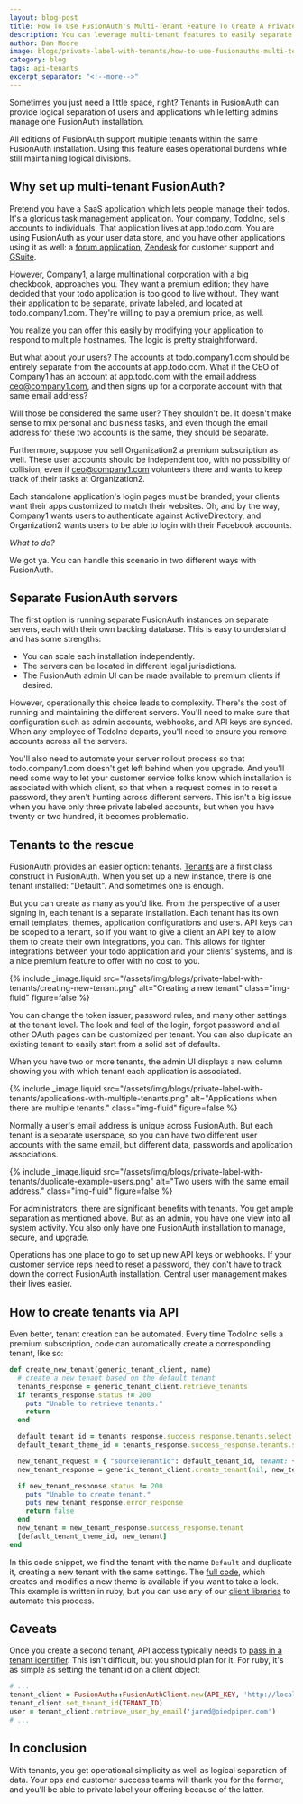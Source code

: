 ```yaml
---
layout: blog-post
title: How To Use FusionAuth's Multi-Tenant Feature To Create A Private Label Offering
description: You can leverage multi-tenant features to easily separate users, themes, API keys and more. This will allow for logical separation while still allowing your customer support and operations teams to manage one FusionAuth instance.
author: Dan Moore
image: blogs/private-label-with-tenants/how-to-use-fusionauths-multi-tenant-feature-to-create-a-private-label-offering.png
category: blog
tags: api-tenants
excerpt_separator: "<!--more-->"
---
```


Sometimes you just need a little space, right? Tenants in FusionAuth can provide logical separation of users and applications while letting admins manage one FusionAuth installation.

<!--more-->

All editions of FusionAuth support multiple tenants within the same FusionAuth installation. Using this feature eases operational burdens while still maintaining logical divisions.

## Why set up multi-tenant FusionAuth?

Pretend you have a SaaS application which lets people manage their todos. It's a glorious task management application. Your company, TodoInc, sells accounts to individuals. That application lives at app.todo.com. You are using FusionAuth as your user data store, and you have other applications using it as well: a [forum application](/blog/2020/05/13/setting-up-single-sign-on-for-nodebb), [Zendesk](/docs/v1/tech/samlv2/zendesk) for customer support and [GSuite](/docs/v1/tech/samlv2/google). 

However, Company1, a large multinational corporation with a big checkbook, approaches you. They want a premium edition; they have decided that your todo application is too good to live without. They want their application to be separate, private labeled, and located at todo.company1.com. They're willing to pay a premium price, as well.

You realize you can offer this easily by modifying your application to respond to multiple hostnames. The logic is pretty straightforward.

But what about your users? The accounts at todo.company1.com should be entirely separate from the accounts at app.todo.com. What if the CEO of Company1 has an account at app.todo.com with the email address ceo@company1.com, and then signs up for a corporate account with that same email address? 

Will those be considered the same user? They shouldn't be. It doesn't make sense to mix personal and business tasks, and even though the email address for these two accounts is the same, they should be separate. 

Furthermore, suppose you sell Organization2 a premium subscription as well. These user accounts should be independent too, with no possibility of collision, even if ceo@company1.com volunteers there and wants to keep track of their tasks at Organization2.

Each standalone application's login pages must be branded; your clients want their apps customized to match their websites. Oh, and by the way, Company1 wants users to authenticate against ActiveDirectory, and Organization2 wants users to be able to login with their Facebook accounts. 

_What to do?_

We got ya. You can handle this scenario in two different ways with FusionAuth.

## Separate FusionAuth servers

The first option is running separate FusionAuth instances on separate servers, each with their own backing database. This is easy to understand and has some strengths: 

* You can scale each installation independently. 
* The servers can be located in different legal jurisdictions. 
* The FusionAuth admin UI can be made available to premium clients if desired.

However, operationally this choice leads to complexity. There's the cost of running and maintaining the different servers. You'll need to make sure that configuration such as admin accounts, webhooks, and API keys are synced. When any employee of TodoInc departs, you'll need to ensure you remove accounts across all the servers. 

You'll also need to automate your server rollout process so that todo.company1.com doesn't get left behind when you upgrade. And you'll need some way to let your customer service folks know which installation is associated with which client, so that when a request comes in to reset a password, they aren't hunting across different servers. This isn't a big issue when you have only three private labeled accounts, but when you have twenty or two hundred, it becomes problematic.

## Tenants to the rescue

FusionAuth provides an easier option: tenants. [Tenants](/docs/v1/tech/core-concepts/tenants) are a first class construct in FusionAuth. When you set up a new instance, there is one tenant installed: "Default". And sometimes one is enough. 

But you can create as many as you'd like. From the perspective of a user signing in, each tenant is a separate installation. Each tenant has its own email templates, themes, application configurations and users. API keys can be scoped to a tenant, so if you want to give a client an API key to allow them to create their own integrations, you can. This allows for tighter integrations between your todo application and your clients' systems, and is a nice premium feature to offer with no cost to you.

{% include _image.liquid src="/assets/img/blogs/private-label-with-tenants/creating-new-tenant.png" alt="Creating a new tenant" class="img-fluid" figure=false %}

You can change the token issuer, password rules, and many other settings at the tenant level. The look and feel of the login, forgot password and all other OAuth pages can be customized per tenant. You can also duplicate an existing tenant to easily start from a solid set of defaults. 

When you have two or more tenants, the admin UI displays a new column showing you with which tenant each application is associated.

{% include _image.liquid src="/assets/img/blogs/private-label-with-tenants/applications-with-multiple-tenants.png" alt="Applications when there are multiple tenants." class="img-fluid" figure=false %}

Normally a user's email address is unique across FusionAuth. But each tenant is a separate userspace, so you can have two different user accounts with the same email, but different data, passwords and application associations.

{% include _image.liquid src="/assets/img/blogs/private-label-with-tenants/duplicate-example-users.png" alt="Two users with the same email address." class="img-fluid" figure=false %}

For administrators, there are significant benefits with tenants. You get ample separation as mentioned above. But as an admin, you have one view into all system activity. You also only have one FusionAuth installation to manage, secure, and upgrade. 

Operations has one place to go to set up new API keys or webhooks. If your customer service reps need to reset a password, they don't have to track down the correct FusionAuth installation. Central user management makes their lives easier.

## How to create tenants via API

Even better, tenant creation can be automated. Every time TodoInc sells a premium subscription, code can automatically create a corresponding tenant, like so:

```ruby
def create_new_tenant(generic_tenant_client, name)
  # create a new tenant based on the default tenant
  tenants_response = generic_tenant_client.retrieve_tenants
  if tenants_response.status != 200
    puts "Unable to retrieve tenants."
    return
  end

  default_tenant_id = tenants_response.success_response.tenants.select { |t| t.name == 'Default' }[0].id
  default_tenant_theme_id = tenants_response.success_response.tenants.select { |t| t.name == 'Default' }[0].themeId

  new_tenant_request = { "sourceTenantId": default_tenant_id, tenant: { "name" : "New client - "+name }}
  new_tenant_response = generic_tenant_client.create_tenant(nil, new_tenant_request)

  if new_tenant_response.status != 200
    puts "Unable to create tenant."
    puts new_tenant_response.error_response
    return false
  end
  new_tenant = new_tenant_response.success_response.tenant
  [default_tenant_theme_id, new_tenant]
end
```

In this code snippet, we find the tenant with the name `Default` and duplicate it, creating a new tenant with the same settings. The [full code](https://github.com/FusionAuth/fusionauth-example-ruby-tenant-creation), which creates and modifies a new theme is available if you want to take a look. This example is written in ruby, but you can use any of our [client libraries](/docs/v1/tech/client-libraries/) to automate this process. 

## Caveats

Once you create a second tenant, API access typically needs to [pass in a tenant identifier](/docs/v1/tech/apis/authentication#making-an-api-request-using-a-tenant-id). This isn't difficult, but you should plan for it. For ruby, it's as simple as setting the tenant id on a client object:

```ruby
# ...
tenant_client = FusionAuth::FusionAuthClient.new(API_KEY, 'http://localhost:9011')
tenant_client.set_tenant_id(TENANT_ID)
user = tenant_client.retrieve_user_by_email('jared@piedpiper.com')
# ...
```

## In conclusion

With tenants, you get operational simplicity as well as logical separation of data. Your ops and customer success teams will thank you for the former, and you'll be able to private label your offering because of the latter.
